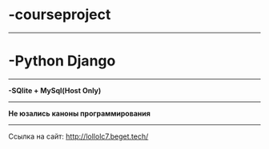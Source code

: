 # -courseproject
__________
# -Python Django
__________
**-SQlite + MySql(Host Only)**

------------------

**Не юзались каноны программирования**
__________
Ссылка на сайт: http://lollolc7.beget.tech/
